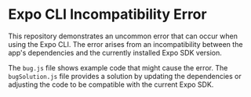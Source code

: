 # Expo CLI Incompatibility Error

This repository demonstrates an uncommon error that can occur when using the Expo CLI. The error arises from an incompatibility between the app's dependencies and the currently installed Expo SDK version. 

The `bug.js` file shows example code that might cause the error.  The `bugSolution.js` file provides a solution by updating the dependencies or adjusting the code to be compatible with the current Expo SDK.